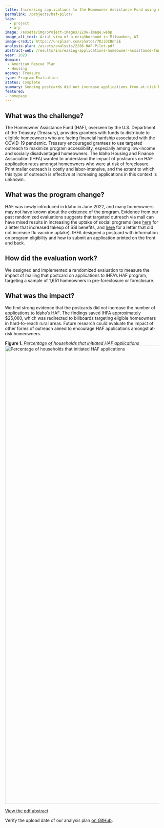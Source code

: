 ```yaml
---
title: Increasing applications to the Homeowner Assistance Fund using mailers
permalink: /projects/haf-pilot/
tags: 
  - project
  - arp
image: /assets/img/project-images/2206-image.webp
image_alt_text: Arial view of a neighborhood in Milwaukee, WI
image-credit: https://unsplash.com/photos/7DziDCBnhiE
analysis-plan: /assets/analysis/2206-HAF-Pilot.pdf
abstract-web: /results/increasing-applications-homeowner-assistance-fund/
year: 2023
domain:
 - American Rescue Plan
 - Housing
agency: Treasury
type: Program Evaluation
status: Complete
summary: Sending postcards did not increase applications from at-risk homeowners
featured:
- homepage
---
```

## What was the challenge? 
The Homeowner Assistance Fund (HAF), overseen by the U.S. Department of the Treasury (Treasury), provides grantees with funds to distribute to eligible homeowners who are facing financial hardship associated with the COVID-19 pandemic. Treasury encouraged grantees to use targeted outreach to maximize program accessibility, especially among low-income and socially disadvantaged homeowners. The Idaho Housing and Finance Association (IHFA) wanted to understand the impact of postcards on HAF application rates amongst homeowners who were at risk of foreclosure. Print mailer outreach is costly and labor-intensive, and the extent to which this type of outreach is effective at increasing applications in this context is unknown.

## What was the program change?
HAF was newly introduced in Idaho in June 2022, and many homeowners may not have known about the existence of the program. Evidence from our past randomized evaluations suggests that targeted outreach via mail can have mixed results in increasing the uptake of social programs (see <a href="https://oes.gsa.gov/projects/increasing-ssi-uptake/">here</a> for a letter that increased takeup of SSI benefits, and <a href="https://oes.gsa.gov/collaborations/dorn-va-postcard-reminder//">here</a>  for a letter that did not increase flu vaccine uptake). IHFA designed a postcard with information on program eligibility and how to submit an application printed on the front and back. 

## How did the evaluation work?
We designed and implemented a randomized evaluation to measure the impact of mailing that postcard on applications to IHFA’s HAF program, targeting a sample of 1,651 homeowners in pre-foreclosure or foreclosure. 

## What was the impact?
We find strong evidence that the postcards did not increase the number of applications to Idaho’s HAF. The findings saved IHFA approximately $25,000, which was redirected to billboards targeting eligible homeowners in hard-to-reach rural areas. Future research could evaluate the impact of other forms of outreach aimed to encourage HAF applications amongst at-risk homeowners.

<b>Figure 1.</b> *Percentage of households that initiated HAF applications*
<img src="{{ '/assets/img/project-images/2206-image.svg' | prepend: site.baseurl }}" alt="Percentage of households that initiated
HAF applications" width="1500">

<a href="/assets/abstracts/2206-increasing-applications-to-the-homeowner-assistance-fund-abstract.pdf">View the pdf abstract</a>

Verify the upload date of our analysis plan <a class="usa-link usa-link--external" href="https://github.com/gsa-oes/office-of-evaluation-sciences/commits/master/assets/analysis/2206-HAF-Pilot.pdf">on GitHub</a>. 

